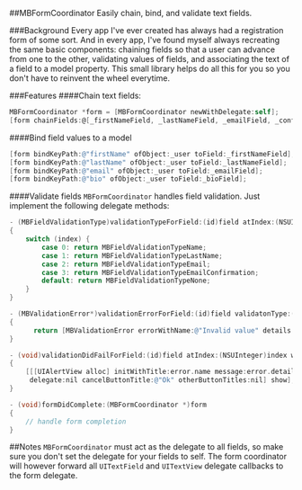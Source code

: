 ##MBFormCoordinator
Easily chain, bind, and validate text fields.

###Background
Every app I've ever created has always had a registration form of some sort. And in every app, I've found myself always recreating the same basic components: chaining fields so that a user can advance from one to the other, validating values of fields, and associating the text of a field to a model property. This small library helps do all this for you so you don't have to reinvent the wheel everytime.

###Features
####Chain text fields:
```objective-c
MBFormCoordinator *form = [MBFormCoordinator newWithDelegate:self];
[form chainFields:@[_firstNameField, _lastNameField, _emailField, _confirmEmailField] finishType:UIReturnKeyJoin];
```

####Bind field values to a model
```objective-c
[form bindKeyPath:@"firstName" ofObject:_user toField:_firstNameField];
[form bindKeyPath:@"lastName" ofObject:_user toField:_lastNameField];
[form bindKeyPath:@"email" ofObject:_user toField:_emailField];
[form bindKeyPath:@"bio" ofObject:_user toField:_bioField];
```

####Validate fields
`MBFormCoordinator` handles field validation. Just implement the following delegate methods:

```objective-c
- (MBFieldValidationType)validationTypeForField:(id)field atIndex:(NSUInteger)index
{
    switch (index) {
        case 0: return MBFieldValidationTypeName;
        case 1: return MBFieldValidationTypeLastName;
        case 2: return MBFieldValidationTypeEmail;
        case 3: return MBFieldValidationTypeEmailConfirmation;
        default: return MBFieldValidationTypeNone;
    }
}

- (MBValidationError*)validationErrorForField:(id)field validatonType:(MBFieldValidationType)type atIndex:(NSUInteger)index
{
	  return [MBValidationError errorWithName:@"Invalid value" details:@"You've entered an invalid value for one of the fields"];
}

- (void)validationDidFailForField:(id)field atIndex:(NSUInteger)index withError:(MBValidationError *)error
{
    [[[UIAlertView alloc] initWithTitle:error.name message:error.details
     delegate:nil cancelButtonTitle:@"Ok" otherButtonTitles:nil] show];
}

- (void)formDidComplete:(MBFormCoordinator *)form
{
	// handle form completion
}

```

##Notes
`MBFormCoordinator` must act as the delegate to all fields, so make sure you don't set the delegate for your fields to self. The form coordinator will however forward all `UITextField` and `UITextView` delegate callbacks to the form delegate.

